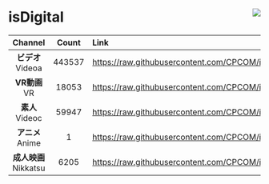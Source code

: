 # isDigital <img align="right" src="https://img.shields.io/github/last-commit/CPCOM/isDigital"/>  
  
| Channel | Count | Link |  
| :-----: | :---: | :--- |  
|**ビデオ**<br />Videoa | 443537 | https://raw.githubusercontent.com/CPCOM/isDigital/main/Videoa.txt |  
|**VR動画**<br />VR | 18053 | https://raw.githubusercontent.com/CPCOM/isDigital/main/VR.txt |  
|**素人**<br />Videoc | 59947 | https://raw.githubusercontent.com/CPCOM/isDigital/main/Videoc.txt |  
|**アニメ**<br />Anime | 1 | https://raw.githubusercontent.com/CPCOM/isDigital/main/Anime.txt |  
|**成人映画**<br />Nikkatsu | 6205 | https://raw.githubusercontent.com/CPCOM/isDigital/main/Nikkatsu.txt |  